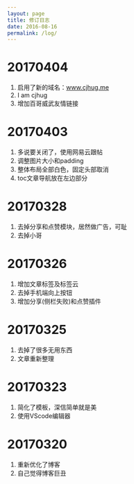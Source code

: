 ```yaml
---
layout: page
title: 修订日志
date: 2016-08-16
permalink: /log/
---
```

# 20170404
1. 启用了新的域名：www.cjhug.me
2. I am cjhug
3. 增加百哥威武友情链接

# 20170403
1. 多说要关闭了，使用网易云跟帖
2. 调整图片大小和padding
3. 整体布局全部白色，固定头部取消
4. toc文章导航放在左边部分

# 20170328
1. 去掉分享和点赞模块，居然做广告，可耻
2. 去掉小哥

# 20170326
1. 增加文章标签及标签云
2. 去掉手机端向上按钮
3. 增加分享(侧栏失败)和点赞插件

# 20170325
1. 去掉了很多无用东西
2. 文章重新整理

# 20170323
1. 简化了模板，深信简单就是美
2. 使用VScode编辑器

# 20170320
1. 重新优化了博客
2. 自己觉得博客巨丑
